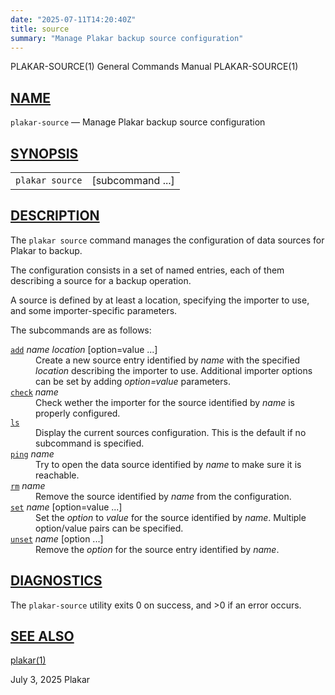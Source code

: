 ```yaml
---
date: "2025-07-11T14:20:40Z"
title: source
summary: "Manage Plakar backup source configuration"
---
```

<div class="head" role="doc-pageheader" aria-label="Manual header
  line"><span class="head-ltitle">PLAKAR-SOURCE(1)</span>
  <span class="head-vol">General Commands Manual</span>
  <span class="head-rtitle">PLAKAR-SOURCE(1)</span></div>
<main class="manual-text">
<section class="Sh">
<h2 class="Sh" id="NAME"><a class="permalink" href="#NAME">NAME</a></h2>
<p class="Pp"><code class="Nm">plakar-source</code> &#x2014;
    <span class="Nd" role="doc-subtitle">Manage Plakar backup source
    configuration</span></p>
</section>
<section class="Sh">
<h2 class="Sh" id="SYNOPSIS"><a class="permalink" href="#SYNOPSIS">SYNOPSIS</a></h2>
<table class="Nm">
  <tr>
    <td><code class="Nm">plakar source</code></td>
    <td>[subcommand ...]</td>
  </tr>
</table>
</section>
<section class="Sh">
<h2 class="Sh" id="DESCRIPTION"><a class="permalink" href="#DESCRIPTION">DESCRIPTION</a></h2>
<p class="Pp">The <code class="Nm">plakar source</code> command manages the
    configuration of data sources for Plakar to backup.</p>
<p class="Pp">The configuration consists in a set of named entries, each of them
    describing a source for a backup operation.</p>
<p class="Pp">A source is defined by at least a location, specifying the
    importer to use, and some importer-specific parameters.</p>
<p class="Pp">The subcommands are as follows:</p>
<dl class="Bl-tag">
  <dt id="add"><a class="permalink" href="#add"><code class="Cm">add</code></a>
    <var class="Ar">name</var> <var class="Ar">location</var> [option=value
    ...]</dt>
  <dd>Create a new source entry identified by <var class="Ar">name</var> with
      the specified <var class="Ar">location</var> describing the importer to
      use. Additional importer options can be set by adding
      <var class="Ar">option=value</var> parameters.</dd>
  <dt id="check"><a class="permalink" href="#check"><code class="Cm">check</code></a>
    <var class="Ar">name</var></dt>
  <dd>Check wether the importer for the source identified by
      <var class="Ar">name</var> is properly configured.</dd>
  <dt id="ls"><a class="permalink" href="#ls"><code class="Cm">ls</code></a></dt>
  <dd>Display the current sources configuration. This is the default if no
      subcommand is specified.</dd>
  <dt id="ping"><a class="permalink" href="#ping"><code class="Cm">ping</code></a>
    <var class="Ar">name</var></dt>
  <dd>Try to open the data source identified by <var class="Ar">name</var> to
      make sure it is reachable.</dd>
  <dt id="rm"><a class="permalink" href="#rm"><code class="Cm">rm</code></a>
    <var class="Ar">name</var></dt>
  <dd>Remove the source identified by <var class="Ar">name</var> from the
      configuration.</dd>
  <dt id="set"><a class="permalink" href="#set"><code class="Cm">set</code></a>
    <var class="Ar">name</var> [option=value ...]</dt>
  <dd>Set the <var class="Ar">option</var> to <var class="Ar">value</var> for
      the source identified by <var class="Ar">name</var>. Multiple option/value
      pairs can be specified.</dd>
  <dt id="unset"><a class="permalink" href="#unset"><code class="Cm">unset</code></a>
    <var class="Ar">name</var> [option ...]</dt>
  <dd>Remove the <var class="Ar">option</var> for the source entry identified by
      <var class="Ar">name</var>.</dd>
</dl>
</section>
<section class="Sh">
<h2 class="Sh" id="DIAGNOSTICS"><a class="permalink" href="#DIAGNOSTICS">DIAGNOSTICS</a></h2>
<p class="Pp">The <code class="Nm">plakar-source</code> utility exits&#x00A0;0
    on success, and&#x00A0;&gt;0 if an error occurs.</p>
</section>
<section class="Sh">
<h2 class="Sh" id="SEE_ALSO"><a class="permalink" href="#SEE_ALSO">SEE
  ALSO</a></h2>
<p class="Pp"><a class="Xr" href="../plakar/" aria-label="plakar, section
    1">plakar(1)</a></p>
</section>
</main>
<div class="foot" role="doc-pagefooter" aria-label="Manual footer
  line"><span class="foot-left"></span><span class="foot-date">July 3,
  2025</span> <span class="foot-os">Plakar</span></div>
